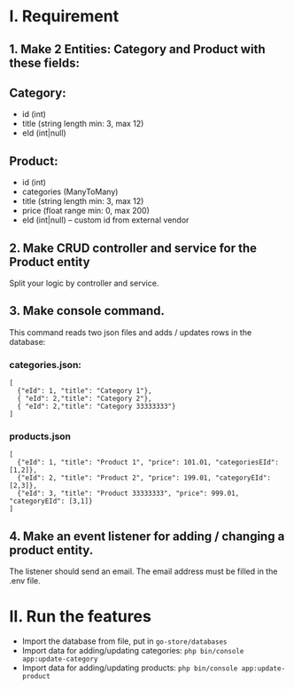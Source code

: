 # I. Requirement

## 1. Make 2 Entities: Category and Product with these fields:
## Category:
* id (int)
* title (string length min: 3, max 12)
* eId (int|null)

## Product:
* id (int)
* categories (ManyToMany)
* title (string length min: 3, max 12)
* price (float range min: 0, max 200)
* eId (int|null) – custom id from external vendor

## 2. Make CRUD controller and service for the Product entity
Split your logic by controller and service.

## 3. Make console command.
This command reads two json files and adds / updates rows in the database:
### categories.json:
```
[
  {"eId": 1, "title": "Category 1"},
  { "eId": 2,"title": "Category 2"},
  { "eId": 2,"title": "Category 33333333"}
]
```

### products.json
```
[
  {"eId": 1, "title": "Product 1", "price": 101.01, "categoriesEId": [1,2]},
  {"eId": 2, "title": "Product 2", "price": 199.01, "categoryEId": [2,3]},
  {"eId": 3, "title": "Product 33333333", "price": 999.01, "categoryEId": [3,1]}
]
```

## 4. Make an event listener for adding / changing a product entity.
The listener should send an email. The email address must be filled in the .env file.

# II. Run the features
* Import the database from file, put in ```go-store/databases```
* Import data for adding/updating categories: ```php bin/console app:update-category```
* Import data for adding/updating products: ```php bin/console app:update-product```
